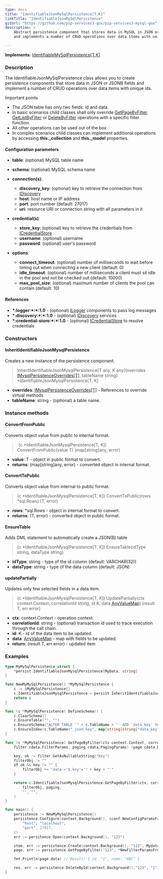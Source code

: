```yaml
---
type: docs
title: "IdentifiableJsonMySqlPersistence[T,K]"
linkTitle: "IdentifiableJsonMySqlPersistence"
gitUrl: "https://github.com/pip-services3-gox/pip-services3-mysql-gox"
description: >
    Abstract persistence component that stores data in MySQL in JSON or JSONB fields
    and implements a number of CRUD operations over data items with unique ids.

---
```


**Implements:** [IdentifiableMySqlPersistence[T,K]](../identifiable_mysql_persistence)

### Description

The IdentifiableJsonMySqlPersistence class allows you to create persistence components that store data in JSON or JSONB fields and implement a number of CRUD operations over data items with unique ids.

Important points

- The JSON table has only two fields: id and data.
- In basic scenarios child classes shall only override [GetPageByFilter](../mysql_persistence/#getpagebyfilter), [GetListByFilter](../mysql_persistence/#getlistbyfilter) or [DeleteByFilter](../mysql_persistence/#deletebyfilter) operations with a specific filter function. 
- All other operations can be used out of the box. 
- In complex scenarios child classes can implement additional operations by accessing **this._collection** and **this._model** properties.


#### Configuration parameters

- **table**: (optional) MySQL table name
- **schema**: (optional) MySQL schema name

- **connection(s)**:    
    - **discovery_key**: (optional) key to retrieve the connection from [IDiscovery](../../../components/connect/idiscovery)
    - **host**: host name or IP address
    - **port**: port number (default: 27017)
    - **uri**: resource URI or connection string with all parameters in it

- **credential(s)**:    
    - **store_key**: (optional) key to retrieve the credentials from [ICredentialStore](../../../components/auth/icredential_store)
    - **username**: (optional) username
    - **password**: (optional) user's password

- **options**:
    - **connect_timeout**: (optional) number of milliseconds to wait before timing out when connecting a new client (default: 0)
    - **idle_timeout**: (optional) number of milliseconds a client must sit idle in the pool and not be checked out (default: 10000)
    - **max_pool_size**: (optional) maximum number of clients the pool can contain (default: 10)


#### References
- **\*:logger:\*:\*:1.0** - (optional) [ILogger](../../../components/log/ilogger) components to pass log messages
- **\*:discovery:\*:\*:1.0** - (optional) [IDiscovery](../../../components/connect/idiscovery) services
- **\*:credential-store:\*:\*:1.0** - (optional) [ICredentialStore](../../../components/auth/icredential_store) to resolve credentials



### Constructors

#### InheritIdentifiableJsonMysqlPersistence
Creates a new instance of the persistence component.

> InheritIdentifiableJsonMysqlPersistence[T any, K any](overrides [IMysqlPersistenceOverrides[T]](../imysql_persistence_overrides), tableName string) *IdentifiableJsonMysqlPersistence[T, K]

- **overrides**: [IMysqlPersistenceOverrides[T]](../imysql_persistence_overrides) - References to override virtual methods
- **tableName**: string - (optional) a table name.


### Instance methods

#### ConvertFromPublic
Converts object value from public to internal format.

> `(c *IdentifiableJsonMysqlPersistence[T, K]) ConvertFromPublic(value T) (map[string]any, error)

- **value**: T - object in public format to convert.
- **returns**: (map[string]any, error) - converted object in internal format.


#### ConvertToPublic
Converts object value from internal to public format.

> (c *IdentifiableJsonMysqlPersistence[T, K]) ConvertToPublic(rows *sql.Rows) (T, error)

- **rows**: *sql.Rows - object in internal format to convert.
- **returns**: (T, error) - converted object in public format.


#### EnsureTable
Adds DML statement to automatically create a JSON(B) table

> (c *IdentifiableJsonMysqlPersistence[T, K]) EnsureTable(idType string, dataType string)

- **idType**: string - type of the id column (default: VARCHAR(32))
- **dataType**: string - type of the data column (default: JSON)


#### updatePartially
Updates only few selected fields in a data item.

> (c *IdentifiableJsonMysqlPersistence[T, K]) UpdatePartially(ctx context.Context, correlationId string, id K, data [AnyValueMap](../../../commons/data/any_value_map)) (result T, err error)

- **ctx**: context.Context - operation context.
- **correlationId**: string - (optional) transaction id used to trace execution through the call chain.
- **id**: K - id of the data item to be updated.
- **data**: [AnyValueMap](../../../commons/data/any_value_map) - map with fields to be updated.
- **return**: (result T, err error) - updated item

### Examples

```go
type MyMySqlPersistence struct {
	*persist.IdentifiableJsonMysqlPersistence[MyData, string]
}

func NewMyMySqlPersistence() *MyMySqlPersistence {
	c := &MyMySqlPersistence{}
	c.IdentifiableJsonMysqlPersistence = persist.InheritIdentifiableJsonMysqlPersistence[MyData, string](c, "mydata")
	return c
}

func (c *MyMySqlPersistence) DefineSchema() {
	c.ClearSchema()
	c.EnsureTable("", "")
	c.EnsureSchema("ALTER TABLE `" + c.TableName + "` ADD `data_key` VARCHAR(50) AS (JSON_UNQUOTE(`data`->\"$.key\"))")
	c.EnsureIndex(c.TableName+"_json_key", map[string]string{"data_key": "1"}, map[string]string{"unique": "true"})
}

func (c *MyMySqlPersistence) GetPageByFilter(ctx context.Context, correlationId string,
	filter cdata.FilterParams, paging cdata.PagingParams) (page cdata.DataPage[MyData], err error) {

	key, ok := filter.GetAsNullableString("Key")
	filterObj := ""
	if ok && key != "" {
		filterObj += "data->'$.key'='" + key + "'"
	}

	return c.IdentifiableJsonMysqlPersistence.GetPageByFilter(ctx, correlationId,
		filterObj, paging,
		"", "",
	)
}

func main() {
	persistence := NewMyMySqlPersistence()
	persistence.Configure(context.Background(), cconf.NewConfigParamsFromTuples(
		"host", "localhost",
		"port", 27017,
	))
	err := persitence.Open(context.Background(), "123")

	item, err := persistence.Create(context.Background(), "123", Mydata{Id: "1", Name: "ABC"})
	page, err := persistence.GetPageByFilter("123", *NewFilterParamsFromTuples("name", "ABC"), nil)

	fmt.Println(page.data) // Result: { id: "1", name: "ABC" }

	res, err := persistence.DeleteById(context.Background(),"123", "1")
}

```
